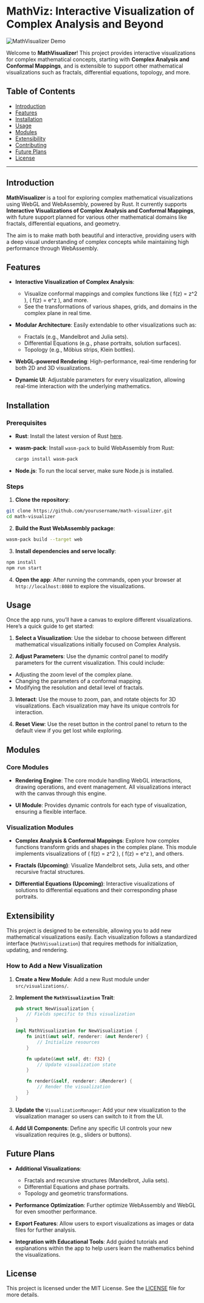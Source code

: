 # **MathViz: Interactive Visualization of Complex Analysis and Beyond**

![MathVisualizer Demo](link-to-your-image-or-demo.gif)

Welcome to **MathVisualizer**! This project provides interactive visualizations for complex mathematical concepts, starting with **Complex Analysis and Conformal Mappings**, and is extensible to support other mathematical visualizations such as fractals, differential equations, topology, and more.

## **Table of Contents**

- [Introduction](#introduction)
- [Features](#features)
- [Installation](#installation)
- [Usage](#usage)
- [Modules](#modules)
- [Extensibility](#extensibility)
- [Contributing](#contributing)
- [Future Plans](#future-plans)
- [License](#license)

---

## **Introduction**

**MathVisualizer** is a tool for exploring complex mathematical visualizations using WebGL and WebAssembly, powered by Rust. It currently supports **Interactive Visualizations of Complex Analysis and Conformal Mappings**, with future support planned for various other mathematical domains like fractals, differential equations, and geometry.

The aim is to make math both beautiful and interactive, providing users with a deep visual understanding of complex concepts while maintaining high performance through WebAssembly.

## **Features**

- **Interactive Visualization of Complex Analysis**: 
  - Visualize conformal mappings and complex functions like \( f(z) = z^2 \), \( f(z) = e^z \), and more.
  - See the transformations of various shapes, grids, and domains in the complex plane in real time.
  
- **Modular Architecture**: Easily extendable to other visualizations such as:
  - Fractals (e.g., Mandelbrot and Julia sets).
  - Differential Equations (e.g., phase portraits, solution surfaces).
  - Topology (e.g., Möbius strips, Klein bottles).
  
- **WebGL-powered Rendering**: High-performance, real-time rendering for both 2D and 3D visualizations.
  
- **Dynamic UI**: Adjustable parameters for every visualization, allowing real-time interaction with the underlying mathematics.

## **Installation**

### **Prerequisites**

- **Rust**: Install the latest version of Rust [here](https://www.rust-lang.org/tools/install).
- **wasm-pack**: Install `wasm-pack` to build WebAssembly from Rust:
  
  ```bash
  cargo install wasm-pack
  ```
  
- **Node.js**: To run the local server, make sure Node.js is installed.

### **Steps**
1. **Clone the repository**:
  ```bash
  git clone https://github.com/yourusername/math-visualizer.git
  cd math-visualizer
  ```

2. **Build the Rust WebAssembly package**:
  ```bash
  wasm-pack build --target web
  ```

3. **Install dependencies and serve locally**:
  ```bash
  npm install
  npm run start
  ```

4. **Open the app**: After running the commands, open your browser at `http://localhost:8080` to explore the visualizations.

## **Usage**
Once the app runs, you’ll have a canvas to explore different visualizations. Here’s a quick guide to get started:
1. **Select a Visualization**: Use the sidebar to choose between different mathematical visualizations initially focused on Complex Analysis.
  
2. **Adjust Parameters**: Use the dynamic control panel to modify parameters for the current visualization. This could include:
- Adjusting the zoom level of the complex plane.
- Changing the parameters of a conformal mapping.
- Modifying the resolution and detail level of fractals.
  
3. **Interact**: Use the mouse to zoom, pan, and rotate objects for 3D visualizations. Each visualization may have its unique controls for interaction.
    
4. **Reset View**: Use the reset button in the control panel to return to the default view if you get lost while exploring.

## **Modules**

### **Core Modules**

- **Rendering Engine**: The core module handling WebGL interactions, drawing operations, and event management. All visualizations interact with the canvas through this engine.
  
- **UI Module**: Provides dynamic controls for each type of visualization, ensuring a flexible interface.

### **Visualization Modules**

- **Complex Analysis & Conformal Mappings**: Explore how complex functions transform grids and shapes in the complex plane. This module implements visualizations of \( f(z) = z^2 \), \( f(z) = e^z \), and others.

- **Fractals (Upcoming)**: Visualize Mandelbrot sets, Julia sets, and other recursive fractal structures.

- **Differential Equations (Upcoming)**: Interactive visualizations of solutions to differential equations and their corresponding phase portraits.

## **Extensibility**

This project is designed to be extensible, allowing you to add new mathematical visualizations easily. Each visualization follows a standardized interface (`MathVisualization`) that requires methods for initialization, updating, and rendering.

### **How to Add a New Visualization**

1. **Create a New Module**: Add a new Rust module under `src/visualizations/`.

2. **Implement the `MathVisualization` Trait**:

   ```rust
   pub struct NewVisualization {
       // Fields specific to this visualization
   }

   impl MathVisualization for NewVisualization {
       fn init(&mut self, renderer: &mut Renderer) {
           // Initialize resources
       }

       fn update(&mut self, dt: f32) {
           // Update visualization state
       }

       fn render(&self, renderer: &Renderer) {
           // Render the visualization
       }
   }
   ```

3. **Update the** `VisualizationManager`: Add your new visualization to the visualization manager so users can switch to it from the UI.

4. **Add UI Components**: Define any specific UI controls your new visualization requires (e.g., sliders or buttons).

## **Future Plans**

- **Additional Visualizations**:
  - Fractals and recursive structures (Mandelbrot, Julia sets).
  - Differential Equations and phase portraits.
  - Topology and geometric transformations.

- **Performance Optimization**: Further optimize WebAssembly and WebGL for even smoother performance.

- **Export Features**: Allow users to export visualizations as images or data files for further analysis.

- **Integration with Educational Tools**: Add guided tutorials and explanations within the app to help users learn the mathematics behind the visualizations.

## **License**

This project is licensed under the MIT License. See the [LICENSE](./LICENSE) file for more details.
